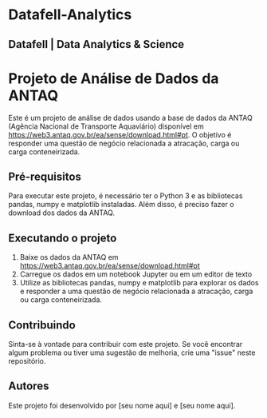 # Datafell-Analytics
Datafell | Data Analytics &amp; Science
---
# Projeto de Análise de Dados da ANTAQ

Este é um projeto de análise de dados usando a base de dados da ANTAQ (Agência Nacional de Transporte Aquaviário) disponível em https://web3.antaq.gov.br/ea/sense/download.html#pt. O objetivo é responder uma questão de negócio relacionada a atracação, carga ou carga conteneirizada.

## Pré-requisitos

Para executar este projeto, é necessário ter o Python 3 e as bibliotecas pandas, numpy e matplotlib instaladas. Além disso, é preciso fazer o download dos dados da ANTAQ.

## Executando o projeto

1. Baixe os dados da ANTAQ em https://web3.antaq.gov.br/ea/sense/download.html#pt
2. Carregue os dados em um notebook Jupyter ou em um editor de texto
3. Utilize as bibliotecas pandas, numpy e matplotlib para explorar os dados e responder a uma questão de negócio relacionada a atracação, carga ou carga conteneirizada.

## Contribuindo

Sinta-se à vontade para contribuir com este projeto. Se você encontrar algum problema ou tiver uma sugestão de melhoria, crie uma "issue" neste repositório.

## Autores

Este projeto foi desenvolvido por [seu nome aqui] e [seu nome aqui].
